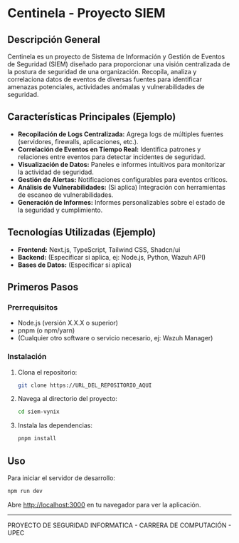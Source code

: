 # Centinela - Proyecto SIEM

## Descripción General

Centinela es un proyecto de Sistema de Información y Gestión de Eventos de Seguridad (SIEM) diseñado para proporcionar una visión centralizada de la postura de seguridad de una organización. Recopila, analiza y correlaciona datos de eventos de diversas fuentes para identificar amenazas potenciales, actividades anómalas y vulnerabilidades de seguridad.

## Características Principales (Ejemplo)

*   **Recopilación de Logs Centralizada:** Agrega logs de múltiples fuentes (servidores, firewalls, aplicaciones, etc.).
*   **Correlación de Eventos en Tiempo Real:** Identifica patrones y relaciones entre eventos para detectar incidentes de seguridad.
*   **Visualización de Datos:** Paneles e informes intuitivos para monitorizar la actividad de seguridad.
*   **Gestión de Alertas:** Notificaciones configurables para eventos críticos.
*   **Análisis de Vulnerabilidades:** (Si aplica) Integración con herramientas de escaneo de vulnerabilidades.
*   **Generación de Informes:** Informes personalizables sobre el estado de la seguridad y cumplimiento.

## Tecnologías Utilizadas (Ejemplo)

*   **Frontend:** Next.js, TypeScript, Tailwind CSS, Shadcn/ui
*   **Backend:** (Especificar si aplica, ej: Node.js, Python, Wazuh API)
*   **Bases de Datos:** (Especificar si aplica)

## Primeros Pasos

### Prerrequisitos

*   Node.js (versión X.X.X o superior)
*   pnpm (o npm/yarn)
*   (Cualquier otro software o servicio necesario, ej: Wazuh Manager)

### Instalación

1.  Clona el repositorio:
    ```bash
    git clone https://URL_DEL_REPOSITORIO_AQUI
    ```
2.  Navega al directorio del proyecto:
    ```bash
    cd siem-vynix
    ```
3.  Instala las dependencias:
    ```bash
    pnpm install
    ```
## Uso

Para iniciar el servidor de desarrollo:

```bash
npm run dev
```

Abre [http://localhost:3000](http://localhost:3000) en tu navegador para ver la aplicación.

---

PROYECTO DE SEGURIDAD INFORMATICA - CARRERA DE COMPUTACIÓN - UPEC